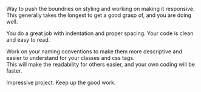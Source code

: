 Way to push the boundries on styling and working on making it responsive.  This generally takes the longest to get a good grasp of, and you are doing well.

You do a great job with indentation and proper spacing.  Your code is clean and easy to read.

Work on your naming conventions to make them more descriptive and easier to understand for your classes and css tags.  
This will make the readability for others easier, and your own coding will be faster.

Impressive project.  Keep up the good work.

